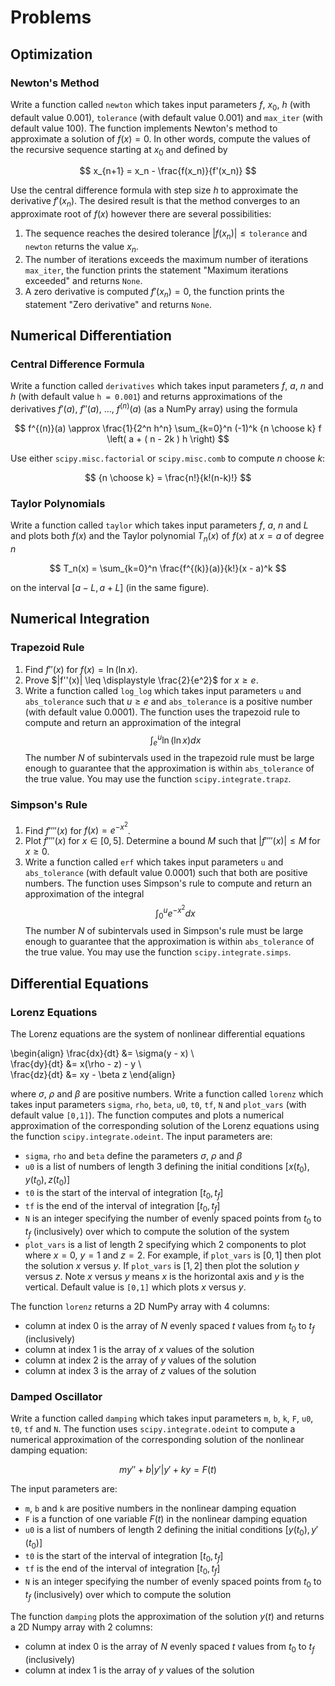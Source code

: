 # Problems

## Optimization

### Newton's Method

Write a function called `newton` which takes input parameters $f$, $x_0$, $h$ (with default value 0.001), `tolerance` (with default value 0.001) and `max_iter` (with default value 100). The function implements Newton's method to approximate a solution of $f(x) = 0$. In other words, compute the values of the recursive sequence starting at $x_0$ and defined by

$$
x_{n+1} = x_n - \frac{f(x_n)}{f'(x_n)}
$$

Use the central difference formula with step size $h$ to approximate the derivative $f'(x_n)$. The desired result is that the method converges to an approximate root of $f(x)$ however there are several possibilities:

1. The sequence reaches the desired tolerance $|f(x_n)| \leq \mathtt{tolerance}$ and <code>newton</code> returns the value $x_n$.
2. The number of iterations exceeds the maximum number of iterations `max_iter`, the function prints the statement "Maximum iterations exceeded" and returns `None`.
3. A zero derivative is computed $f'(x_n) = 0$, the function prints the statement "Zero derivative" and returns `None`.

## Numerical Differentiation

### Central Difference Formula

Write a function called `derivatives` which takes input parameters $f$, $a$, $n$ and $h$ (with default value `h = 0.001`) and returns approximations of the derivatives $f'(a)$, $f''(a)$, $\dots$, $f^{(n)}(a)$ (as a NumPy array) using the formula

$$
f^{(n)}(a) \approx \frac{1}{2^n h^n} \sum_{k=0}^n (-1)^k {n \choose k} f \left( a + ( n - 2k ) h \right)
$$

Use either `scipy.misc.factorial` or `scipy.misc.comb` to compute $n$ choose $k$:

$$
{n \choose k} = \frac{n!}{k!(n-k)!}
$$

### Taylor Polynomials

Write a function called `taylor` which takes input parameters $f$, $a$, $n$ and $L$ and plots both $f(x)$ and the Taylor polynomial $T_n(x)$ of $f(x)$ at $x=a$ of degree $n$

$$
T_n(x) = \sum_{k=0}^n \frac{f^{(k)}(a)}{k!}(x - a)^k
$$

on the interval $[a-L,a+L]$ (in the same figure).

## Numerical Integration

### Trapezoid Rule

1. Find $f''(x)$ for $f(x) = \ln( \ln x)$.
2. Prove $|f''(x)| \leq \displaystyle \frac{2}{e^2}$ for $x \geq e$.
3. Write a function called `log_log` which takes input parameters `u` and `abs_tolerance` such that $u \geq e$ and `abs_tolerance` is a positive number (with default value 0.0001). The function uses the trapezoid rule to compute and return an approximation of the integral
$$
\int_e^u \ln( \ln x) dx
$$
The number $N$ of subintervals used in the trapezoid rule must be large enough to guarantee that the approximation is within `abs_tolerance` of the true value. You may use the function `scipy.integrate.trapz`.

### Simpson's Rule

1. Find $f''''(x)$ for $f(x) = e^{-x^2}$.
2. Plot $f''''(x)$ for $x \in [0,5]$. Determine a bound $M$ such that $|f''''(x)| \leq M$ for $x \geq 0$.
3. Write a function called `erf` which takes input parameters `u` and `abs_tolerance` (with default value 0.0001) such that both are positive numbers. The function uses Simpson's rule to compute and return an approximation of the integral
$$
\int_0^u e^{-x^2} dx
$$
The number $N$ of subintervals used in Simpson's rule must be large enough to guarantee that the approximation is within `abs_tolerance` of the true value. You may use the function `scipy.integrate.simps`.

## Differential Equations

### Lorenz Equations

The Lorenz equations are the system of nonlinear differential equations

\begin{align}
\frac{dx}{dt} &= \sigma(y - x) \\\
\frac{dy}{dt} &= x(\rho - z) - y \\\
\frac{dz}{dt} &= xy - \beta z
\end{align}

where $\sigma$, $\rho$ and $\beta$ are positive numbers. Write a function called `lorenz` which takes input parameters `sigma`, `rho`, `beta`, `u0`, `t0`, `tf`, `N` and `plot_vars` (with default value `[0,1]`). The function computes and plots a numerical approximation of the corresponding solution of the Lorenz equations using the function `scipy.integrate.odeint`. The input parameters are:

* `sigma`, `rho` and `beta` define the parameters $\sigma$, $\rho$ and $\beta$
* `u0` is a list of numbers of length 3 defining the initial conditions $[x(t_0),y(t_0),z(t_0)]$
* `t0` is the start of the interval of integration $[t_0,t_f]$
* `tf` is the end of the interval of integration $[t_0,t_f]$
* `N` is an integer specifying the number of evenly spaced points from $t_0$ to $t_f$ (inclusively) over which to compute the solution of the system
* `plot_vars` is a list of length 2 specifying which 2 components to plot where $x=0$, $y=1$ and $z=2$. For example, if `plot_vars` is $[0,1]$ then plot the solution $x$ versus $y$. If `plot_vars` is $[1,2]$ then plot the solution $y$ versus $z$. Note $x$ versus $y$ means $x$ is the horizontal axis and $y$ is the vertical. Default value is `[0,1]` which plots $x$ versus $y$.

The function `lorenz` returns a 2D NumPy array with 4 columns:

* column at index 0 is the array of $N$ evenly spaced $t$ values from $t_0$ to $t_f$ (inclusively)
* column at index 1 is the array of $x$ values of the solution
* column at index 2 is the array of $y$ values of the solution
* column at index 3 is the array of $z$ values of the solution

### Damped Oscillator

Write a function called `damping` which takes input parameters `m`, `b`, `k`, `F`, `u0`, `t0`, `tf` and `N`. The function uses `scipy.integrate.odeint` to compute a numerical approximation of the corresponding solution of the nonlinear damping equation:

$$
m y'' + b |y'| y' + ky = F(t)
$$

The input parameters are:

* `m`, `b` and `k` are positive numbers in the nonlinear damping equation
* `F` is a function of one variable $F(t)$ in the nonlinear damping equation
* `u0` is a list of numbers of length 2 defining the initial conditions $[y(t_0),y'(t_0)]$
* `t0` is the start of the interval of integration $[t_0,t_f]$
* `tf` is the end of the interval of integration $[t_0,t_f]$
* `N` is an integer specifying the number of evenly spaced points from $t_0$ to $t_f$ (inclusively) over which to compute the solution

The function `damping` plots the approximation of the solution $y(t)$ and returns a 2D Numpy array with 2 columns:

* column at index 0 is the array of $N$ evenly spaced $t$ values from $t_0$ to $t_f$ (inclusively)
* column at index 1 is the array of $y$ values of the solution              
